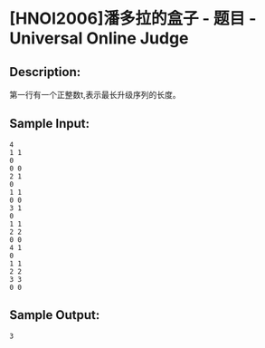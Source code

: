 # [HNOI2006]潘多拉的盒子 - 题目 - Universal Online Judge

## Description: 

第一行有一个正整数t,表示最长升级序列的长度。


## Sample Input: 
```
4
1 1
0
0 0
2 1
0
1 1
0 0
3 1
0
1 1
2 2
0 0
4 1
0
1 1
2 2
3 3
0 0
```

## Sample Output: 
```
3
```
